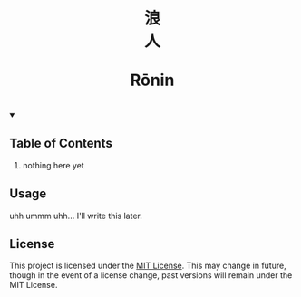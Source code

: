 <!-- PROJECT INFO -->
<p align="center">
  <h1 align="center">浪<br>人​<br><br>Rōnin</h1>
</p>
<br />

<!-- TABLE OF CONTENTS -->
<details open="open">
  <summary><h2>Table of Contents</h2></summary>
  <ol>
    <li>nothing here yet</li>
  </ol>
</details>

## Usage

uhh ummm uhh... I'll write this later.

## License

This project is licensed under the [MIT License](./LICENSE). This may change in future, though in the event of a license change, past versions will remain under the MIT License.
